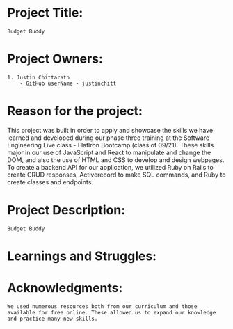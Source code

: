 # Project Title: 
    Budget Buddy


# Project Owners: 
    1. Justin Chittarath
        - GitHub userName - justinchitt

# Reason for the project: 
   This project was built in order to apply and showcase the skills we have learned and developed during our phase three training at the Software Engineering Live class - FlatIron Bootcamp (class of 09/21). These skills major in our use of JavaScript and React to manipulate and change the DOM, and also the use of HTML and CSS to develop and design webpages. To create a backend API for our application, we utilized Ruby on Rails to create CRUD responses, Activerecord to make SQL commands, and Ruby to create classes and endpoints.

# Project Description: 
    Budget Buddy


# Learnings and Struggles:
  
# Acknowledgments:
    We used numerous resources both from our curriculum and those available for free online. These allowed us to expand our knowledge and practice many new skills.